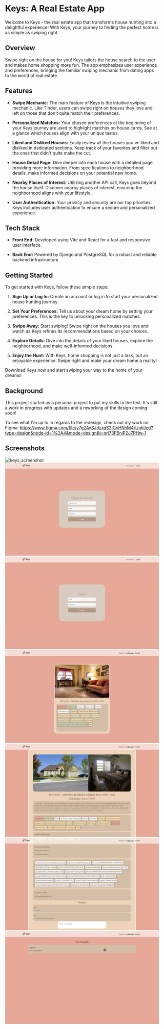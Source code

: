 # Keys: A Real Estate App

Welcome to Keys - the real estate app that transforms house hunting into a delightful experience! With Keys, your journey to finding the perfect home is as simple as swiping right.

## Overview

Swipe right on the house for you! Keys tailors the house search to the user and makes home shopping more fun. The app emphasizes user experience and preferences, bringing the familiar swiping mechanic from dating apps to the world of real estate.

## Features

- **Swipe Mechanic:** The main feature of Keys is the intuitive swiping mechanic. Like Tinder, users can swipe right on houses they love and left on those that don't quite match their preferences.

- **Personalized Matches:** Your chosen preferences at the beginning of your Keys journey are used to highlight matches on house cards. See at a glance which houses align with your unique tastes.

- **Liked and Disliked Houses:** Easily review all the houses you've liked and disliked in dedicated sections. Keep track of your favorites and filter out the ones that didn't quite make the cut.

- **House Detail Page:** Dive deeper into each house with a detailed page providing more information. From specifications to neighborhood details, make informed decisions on your potential new home.

- **Nearby Places of Interest:** Utilizing another API call, Keys goes beyond the house itself. Discover nearby places of interest, ensuring the neighborhood aligns with your lifestyle.

- **User Authentication:** Your privacy and security are our top priorities. Keys includes user authentication to ensure a secure and personalized experience.

## Tech Stack

- **Front End:** Developed using Vite and React for a fast and responsive user interface.

- **Back End:** Powered by Django and PostgreSQL for a robust and reliable backend infrastructure.

## Getting Started

To get started with Keys, follow these simple steps:

1. **Sign Up or Log In:** Create an account or log in to start your personalized house hunting journey.

2. **Set Your Preferences:** Tell us about your dream home by setting your preferences. This is the key to unlocking personalized matches.

3. **Swipe Away:** Start swiping! Swipe right on the houses you love and watch as Keys refines its recommendations based on your choices.

4. **Explore Details:** Dive into the details of your liked houses, explore the neighborhood, and make well-informed decisions.

5. **Enjoy the Hunt:** With Keys, home shopping is not just a task, but an enjoyable experience. Swipe right and make your dream home a reality!

Download Keys now and start swiping your way to the home of your dreams!

## Background

This project started as a personal project to put my skills to the test. It's still a work in progress with updates and a reworking of the design coming soon!

To see what I'm up to in regards to the redesign, check out my work on Figma: https://www.figma.com/file/y7g2AySJdzxqS3iCvHNhM4/Untitled?type=design&node-id=1%3A4&mode=design&t=prj73FBnjP2J7PHw-1

## Screenshots

![keys_screenshot](./keys_screenshots/Landing.png "Keys Landing Page")
![keys_screenshot](./keys_screenshots/Signup.png "Keys Sign Up Page")
![keys_screenshot](./keys_screenshots/login.png "Keys Log In Page")
![keys_screenshot](./keys_screenshots/houseswiping.png "Keys House Swiping Page")
![keys_screenshot](./keys_screenshots/housedetails1.png "Keys House Details 1 Page")
![keys_screenshot](./keys_screenshots/housedetails2.png "Keys House Details 2 Page")
![keys_screenshot](./keys_screenshots/personalthoughts.png "Keys Personal Thoughts Page")

